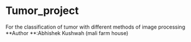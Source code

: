 # Tumor_project
For the classification of tumor with different methods of image processing
**Author **:Abhishek Kushwah (mali farm house)

